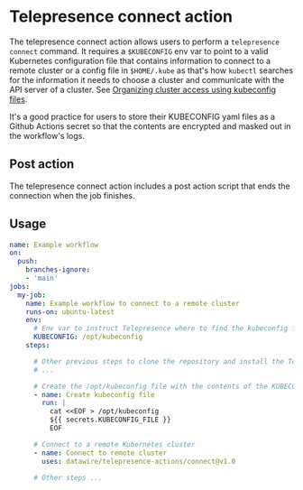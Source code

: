 # Telepresence connect action

The telepresence connect action allows users to perform a `telepresence connect` command. It requires a `$KUBECONFIG` env var to point to a valid Kubernetes configuration file that contains information to connect to a remote cluster or a config file in `$HOME/.kube` as that's how `kubectl` searches for the information it needs to choose a cluster and communicate with the API server of a cluster. See [Organizing cluster access using kubeconfig files](https://kubernetes.io/docs/concepts/configuration/organize-cluster-access-kubeconfig/).

It's a good practice for users to store their KUBECONFIG yaml files as a Github Actions secret so that the contents are encrypted and masked out in the workflow's logs.

## Post action

The telepresence connect action includes a post action script that ends the connection when the job finishes.

## Usage

```yaml
name: Example workflow
on:
  push:
    branches-ignore:
    - 'main'
jobs:
  my-job:
    name: Example workflow to connect to a remote cluster
    runs-on: ubuntu-latest
    env:
      # Env var to instruct Telepresence where to find the kubeconfig file
      KUBECONFIG: /opt/kubeconfig
    steps:

      # Other previous steps to clone the repository and install the Telepresence binary...
      # ...

      # Create the /opt/kubeconfig file with the contents of the KUBECONFIG_FILE secret.
      - name: Create kubeconfig file 
        run: |
          cat <<EOF > /opt/kubeconfig
          ${{ secrets.KUBECONFIG_FILE }}
          EOF

      # Connect to a remote Kubernetes cluster
      - name: Connect to remote cluster
        uses: datawire/telepresence-actions/connect@v1.0

      # Other steps ...
```
